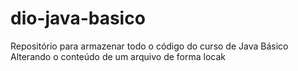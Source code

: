 # dio-java-basico
Repositório para armazenar todo o código do curso de Java Básico
Alterando o conteúdo de um arquivo de forma locak
